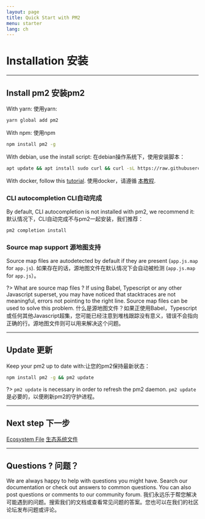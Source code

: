 ```yaml
---
layout: page
title: Quick Start with PM2
menu: starter
lang: ch
---
```


# Installation 安装

---

## Install pm2 安装pm2

With yarn: 使用yarn:
```bash
yarn global add pm2
```

With npm: 使用npm
```bash
npm install pm2 -g
```

With debian, use the install script: 在debian操作系统下，使用安装脚本：
```bash
apt update && apt install sudo curl && curl -sL https://raw.githubusercontent.com/Unitech/pm2/master/packager/setup.deb.sh | sudo -E bash -
```

With docker, follow this [tutorial](runtime/integration/docker.md).
使用docker，请遵循 [本教程](runtime/integration/docker.md).

### CLI autocompletion CLI自动完成

By default, CLI autocompletion is not installed with pm2, we recommend it:
默认情况下，CLI自动完成不与pm2一起安装，我们推荐：

```bash
pm2 completion install
```

### Source map support 源地图支持

Source map files are autodetected by default if they are present (`app.js.map` for `app.js`).
如果存在的话，源地图文件在默认情况下会自动被检测 (`app.js.map` for `app.js`）。

?> What are source map files ? If using Babel, Typescript or any other Javascript superset, you may have noticed that stacktraces are not meaningful, errors not pointing to the right line. Source map files can be used to solve this problem.
什么是源地图文件？如果正使用Babel，Typescript或任何其他Javascript超集，您可能已经注意到堆栈跟踪没有意义，错误不会指向正确的行。源地图文件则可以用来解决这个问题。

---

## Update 更新

Keep your pm2 up to date with:让您的pm2保持最新状态：

```bash
npm install pm2 -g && pm2 update
```

?> `pm2 update` is necessary in order to refresh the pm2 daemon.
`pm2 update` 是必要的，以便刷新pm2的守护进程。

---

## Next step 下一步

[Ecosystem File](runtime/guide/ecosystem-file.md)
[生态系统文件](runtime/guide/ecosystem-file.md)

---

## Questions ? 问题？

We are always happy to help with questions you might have. Search our documentation or check out answers to common questions. You can also post questions or comments to our community forum.
我们永远乐于帮您解决可能遇到的问题。搜索我们的文档或查看常见问题的答案。您也可以在我们的社区论坛发布问题或评论。
